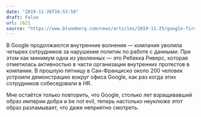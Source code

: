 ```yaml
---
date: "2019-11-26T16:53:58"
draft: False
url: /621
source: "https://www.bloomberg.com/news/articles/2019-11-25/google-fires-four-employees-citing-data-security-violations"
---
```


В Google продолжаются внутренние волнения — компания уволила четырех сотрудников за нарушение политик по работе с данными. При этом как минимум одна из уволенных — это Ребекка Риверс, которая отметилась активностью в части организации внутренних протестов в компании. В прошлую пятницу в Сан-Франциско около 200 человек устроили демонстрацию вокруг офиса Google, как раз когда этих сотрудников собеседовали в HR. 

Мне остаётся только повторить, что Google, столько лет взращивавший образ империи добра и be not evil, теперь настолько неуклюже этот образ разламывает, что даже неприятно смотреть.
